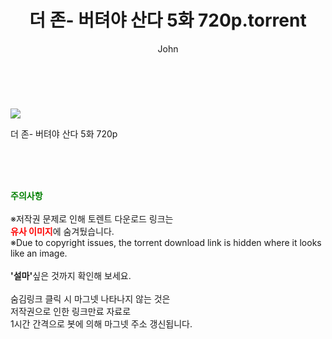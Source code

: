 ﻿---
layout: post
title:  "    더 존- 버텨야 산다 5화 720p.torrent"
author: John
categories: [ TV ]
tags: [  ]
image: https://torrentrj54.com/uploadfile/full/c89287bfdf2e28fb232fc8af613e0e29fba12d10.jpg 
description: "    더 존- 버텨야 산다 5화 720p torrent 정보 공유"
toc: true
toc_sticky: true
---

<br>
<p><img src="https://torrentrj54.com/uploadfile/full/c89287bfdf2e28fb232fc8af613e0e29fba12d10.jpg"/></p>
 더 존- 버텨야 산다 5화 720p  
    
<br><br><br>
<p data-ke-size="size16"><b><span style="color: green;">주의사항</span></b><br /><br />※저작권 문제로 인해 토렌트 다운로드 링크는<br /><b><span style="color: red;">유사 이미지</span></b>에 숨겨뒀습니다.<br />※Due to copyright issues, the torrent download link is hidden where it looks like an image.<br /><br /><b>'설마'</b>싶은 것까지 확인해 보세요.<br /><br />숨김링크 클릭 시 마그넷 나타나지 않는 것은<br />저작권으로 인한 링크만료 자료로<br />1시간 간격으로 봇에 의해 마그넷 주소 갱신됩니다.</p>
